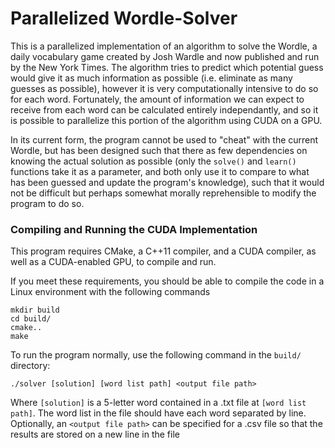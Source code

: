# Parallelized Wordle-Solver
This is a parallelized implementation of an algorithm to solve the Wordle, a daily vocabulary game created by Josh Wardle and now published and run by the New York Times. The algorithm tries to predict which potential guess would give it as much information as possible (i.e. eliminate as many guesses as possible), however it is very computationally intensive to do so for each word. Fortunately, the amount of information we can expect to receive from each word can be calculated entirely independantly, and so it is possible to parallelize this portion of the algorithm using CUDA on a GPU.

In its current form, the program cannot be used to "cheat" with the current Wordle, but has been designed such that there as few dependencies on knowing the actual solution as possible (only the `solve()` and `learn()` functions take it as a parameter, and both only use it to compare to what has been guessed and update the program's knowledge), such that it would not be difficult but perhaps somewhat morally reprehensible to modify the program to do so.

### Compiling and Running the CUDA Implementation
This program requires CMake, a C++11 compiler, and a CUDA compiler, as well as a CUDA-enabled GPU, to compile and run.

If you meet these requirements, you should be able to compile the code in a Linux environment with the following commands
```
mkdir build
cd build/
cmake..
make
```
To run the program normally, use the following command in the `build/` directory:
```
./solver [solution] [word list path] <output file path>
```
Where `[solution]` is a 5-letter word contained in a .txt file at `[word list path]`. The word list in the file should have each word separated by line. Optionally, an `<output file path>` can be specified for a .csv file so that the results are stored on a new line in the file